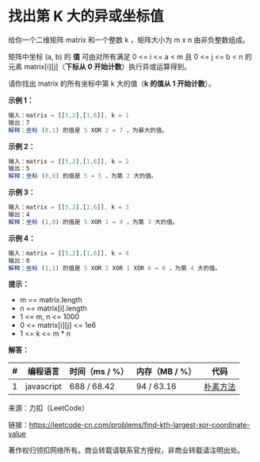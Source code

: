 # 找出第 K 大的异或坐标值

给你一个二维矩阵 matrix 和一个整数 k ，矩阵大小为 m x n 由非负整数组成。

矩阵中坐标 (a, b) 的 **值** 可由对所有满足 0 <= i <= a < m 且 0 <= j <= b < n 的元素 matrix[i][j]（**下标从 0 开始计数**）执行异或运算得到。

请你找出 matrix 的所有坐标中第 k 大的值（**k 的值从 1 开始计数**）。

**示例 1：**

``` javascript
输入：matrix = [[5,2],[1,6]], k = 1
输出：7
解释：坐标 (0,1) 的值是 5 XOR 2 = 7 ，为最大的值。
```

**示例 2：**

``` javascript
输入：matrix = [[5,2],[1,6]], k = 2
输出：5
解释：坐标 (0,0) 的值是 5 = 5 ，为第 2 大的值。
```

**示例 3：**

``` javascript
输入：matrix = [[5,2],[1,6]], k = 3
输出：4
解释：坐标 (1,0) 的值是 5 XOR 1 = 4 ，为第 3 大的值。
```

**示例 4：**

``` javascript
输入：matrix = [[5,2],[1,6]], k = 4
输出：0
解释：坐标 (1,1) 的值是 5 XOR 2 XOR 1 XOR 6 = 0 ，为第 4 大的值。
```

**提示：**

- m == matrix.length
- n == matrix[i].length
- 1 <= m, n <= 1000
- 0 <= matrix[i][j] <= 1e6
- 1 <= k <= m * n

**解答：**

**#**|**编程语言**|**时间（ms / %）**|**内存（MB / %）**|**代码**
--|--|--|--|--
1|javascript|688 / 68.42|94 / 63.16|[朴素方法](./javascript/ac_v1.js)

来源：力扣（LeetCode）

链接：https://leetcode-cn.com/problems/find-kth-largest-xor-coordinate-value

著作权归领扣网络所有。商业转载请联系官方授权，非商业转载请注明出处。
